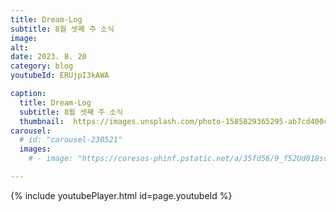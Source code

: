 ```yaml
---
title: Dream-Log
subtitle: 8월 셋째 주 소식
image:
alt: 
date: 2023. 8. 20
category: blog
youtubeId: ERUjpI3kAWA

caption:
  title: Dream-Log
  subtitle: 8월 셋째 주 소식
  thumbnail:  https://images.unsplash.com/photo-1585829365295-ab7cd400c167?ixlib=rb-4.0.3&ixid=MnwxMjA3fDB8MHxwaG90by1wYWdlfHx8fGVufDB8fHx8&auto=format&fit=crop&w=2370&q=80
carousel:
  # id: "carousel-230521"
  images:
    # - image: "https://coresos-phinf.pstatic.net/a/35fd56/9_f52Ud018svc1car3gdv72ax5_hbjcak.jpg?type=e1920_std&cors=band"

---
```

{% include youtubePlayer.html id=page.youtubeId %}
